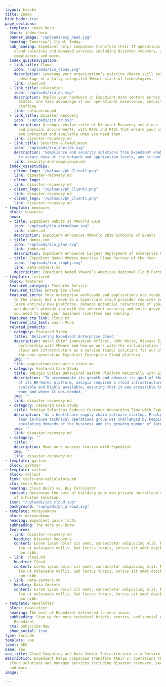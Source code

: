```yaml
---
layout: blocks
title: Index
hide_body: true
page_sections:
- template: index-hero
  block: index-hero
  banner_image: "/uploads/exp_head.jpg"
  heading: Tomorrow’s Cloud, Today.
  sub_heading: Expedient helps companies transform their IT operations through award-winning
    cloud solutions and managed services including disaster recovery, security and
    compliance, and more.
  index_quicknavigation:
  - link_title: Cloud
    icon: "/uploads/ico_cloud.svg"
    description: Leverage your organization’s existing VMware skill sets while taking
      advantage of a fully integrated VMware stack of technologies.
    link: cloud.md
  - link_title: Colocation
    icon: "/uploads/ico_dc.svg"
    description: Deploy your hardware in Expedient data centers across the United
      States, and take advantage of our operational excellence, security, and 24x7x365
      staffing
    link: colocation.md
  - link_title: Disaster Recovery
    icon: "/uploads/ico_dr.svg"
    description: A comprehensive suite of Disaster Recovery solutions for both virtual
      and physical environments, with RPOs and RTOs that ensure your critical applications
      are protected and available when you need them
    link: disaster-recovery.md
  - link_title: Security & Compliance
    icon: "/uploads/ico_sheilds.svg"
    description: 'Compliance and security solutions from Expedient enable organizations
      to secure data at the network and application levels, and streamline audit efforts '
    link: security-and-compliance.md
  index_casestudies:
  - client_logo: "/uploads/ph_Client1.png"
    link: disaster-recovery.md
  - client_logo: ''
    link: disaster-recovery.md
  - client_logo: "/uploads/ph_Client3.png"
    link: disaster-recovery.md
  - client_logo: "/uploads/ph_Client1.png"
    link: disaster-recovery.md
- template: newswire
  block: newswire
  news:
  - title: Expedient Debuts at VMworld 2019
    icon: "/uploads/ico_arrowDown.svg"
    link: index.md
    description: Expedient Announces VMworld 2019 Schedule of Events
  - title: Homes.com
    icon: "/uploads/ico_play.svg"
    link: index.md
    description: Expedient Announces Largest Deployment of Enterprise Cloud Platform
  - title: Expedient Named VMware Americas Cloud Partner of the Year
    icon: "/uploads/ico_trophy.svg"
    link: data-centers.md
    description: Expedient Named VMware’s Americas Regional Cloud Partner of the Year
- template: featured
  block: featured
  featured_category: Featured Service
  featured_title: Enterprise Cloud
  featured_intro: Your enterprise workloads and applications are ready for a migration
    to the cloud, but a move to a hyperscale cloud provider requires your teams to
    learn entirely new platforms, demands potential refactoring of your applications,
    and doesn’t provide you with the inherent security and white-glove managed services
    you need to keep your business risk-free and running.
  featured_cta_link: cloud.md
  featured_cta_text: Learn More
  related_products:
  - category: Featured Video
    title: 'Delivering Expedient Enterprise Cloud '
    description: Watch Chief Innovation Officer, John White, discuss Expedient’s long-standing
      partnership with VMware and how we work with the virtualization leader to build
      cloud and infrastructure as a service (IaaS) solutions for our clients, including
      the next-generation Expedient Enterprise Cloud platform.
    img: ''
    link: paginations/resources-video.md
  - category: Featured Case Study
    title: mdLogix Scales Behavioral Health Platform Nationally with Expedient
    description: 'To accommodate its growth and advance its goal of the national adoption
      of its BH-Works platform, mdLogix required a cloud infrastructure that was both
      scalable and highly available, ensuring that it was accessible to health screeners
      when and where it was needed. '
    img: ''
    link: disaster-recovery.md
  - category: Featured Case Study
    title: Prodigo Solutions Reduces Customer Onboarding Time with Expedient
    description: 'As a healthcare supply chain software startup, Prodigo Solutions’
      lean in-house technical operations group was challenged by keeping up with the
      escalating demands of the business and its growing number of large customers. '
    img: ''
    link: disaster-recovery.md
  - category: ''
    title: ''
    description: Read more success stories with Expedient
    img: ''
    link: disaster-recovery.md
- template: gartner
  block: gartner
- template: callout
  block: callout
  link: tools-and-calculators.md
  cta: Learn More
  heading: Cloud Build vs. Buy Calculator
  content: Determine the cost of building your own private <br/>cloud vs. the cost
    of a hosted solution.
  icon: "/uploads/ico_cloud.svg"
  background: "/uploads/ph_arrow2.svg"
- template: moreyouknow
  block: moreyouknow
  heading: Expedient quick facts
  subheading: The more you know.
  featured:
  - link: disaster-recovery.md
    heading: Disaster Recovery
    content: Lorem ipsum dolor sit amet, consectetur adipiscing elit. Nam malesuada
      leo ut malesuada mollis. Sed lectus turpis, cursus sit amet dapibus vel, dictum
      non nibh.
  - link: cloud.md
    heading: Cloud
    content: Lorem ipsum dolor sit amet, consectetur adipiscing elit. Nam malesuada
      leo ut malesuada mollis. Sed lectus turpis, cursus sit amet dapibus vel, dictum
      non nibh.
  - link: data-centers.md
    heading: Data Centers
    content: Lorem ipsum dolor sit amet, consectetur adipiscing elit. Nam malesuada
      leo ut malesuada mollis. Sed lectus turpis, cursus sit amet dapibus vel, dictum
      non nibh.
- template: newsletter
  block: newsletter
  heading: The best of Expedient delivered to your inbox.
  subheading: Sign up for more technical briefs, stories, and special offers from
    Expedient.
  cta: Subscribe Now
  show_social: true
type: include
template: seo
label: SEO
name: seo
seo_title: Cloud Computing and Data Center Infrastructure as a Service
description: Expedient helps companies transform their IT operations through award-winning
  cloud solutions and managed services including disaster recovery, security and compliance,
  and more
image: ''

---
```

